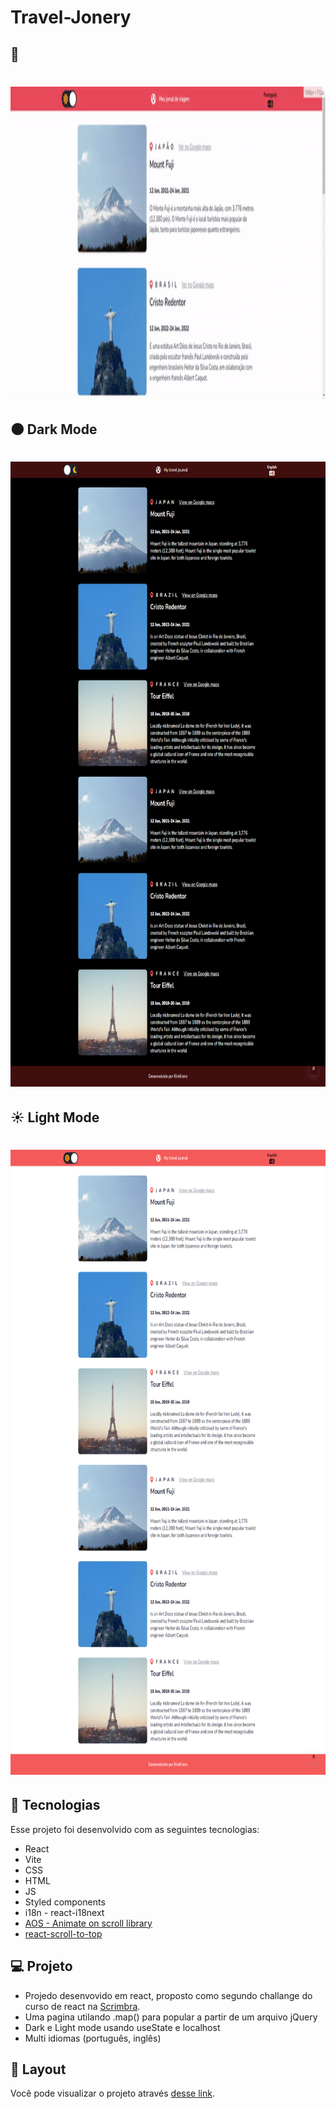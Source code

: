 # Travel-Jonery

## 🎥 
<h1 align="center">
  <img  src="./travel/public/webpage.gif" width="1000px" height="500px"/>
</h1>

## 🌑 Dark Mode
<h1 align="center">
  <img  src="./travel/public/dark.png" width="1000px" height="1000px" />
</h1>

## ☀️ Light Mode
<h1 align="center">
  <img  src="./travel/public/light.png" width="1000px" height="1000px"/>
</h1>



## 🚀 Tecnologias

Esse projeto foi desenvolvido com as seguintes tecnologias:

  - React
  - Vite
  - CSS 
  - HTML
  - JS
  - Styled components
  - i18n - react-i18next
  - [AOS - Animate on scroll library](https://github.com/michalsnik/aos)
  - [react-scroll-to-top](https://github.com/HermanNygaard/react-scroll-to-top)


## 💻 Projeto

  - Projedo desenvovido em react, proposto como segundo challange do curso de react na [Scrimbra](https://scrimba.com/learn/learnreact).
  - Uma pagina utilando .map() para popular a partir de um arquivo jQuery
  - Dark e Light mode usando useState e localhost
  - Multi idiomas (português, inglês)
  
    
## 🔖 Layout
Você pode visualizar o projeto  através [desse link](https://travel-journal-mu.vercel.app/).
